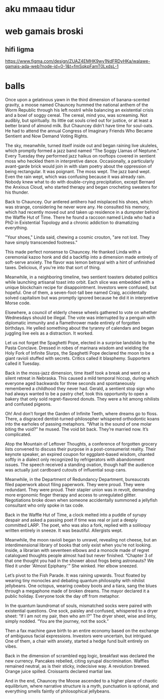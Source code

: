 # aku mmaau tidur
# web gamais broski

## hifi ligma
https://www.figma.com/design/ZUAZ4EMHK9wy1NdFRDyHKa/walawe-gamais-ada-web?node-id=0-1&t=fmSqkpFamT0LxdsL-1
# balls

Once upon a gelatinous yawn in the third dimension of banana-scented gravity, a moose named Chauncey hummed the national anthem of the Worm Republic through his left nostril while balancing an existential crisis and a bowl of soggy cereal. The cereal, mind you, was screaming. Not audibly, but spiritually. Its little oat souls cried out for justice, or at least a better brand of almond milk. But Chauncey didn’t have time for soul-oats. He had to attend the annual Congress of Imaginary Friends Who Became Sentient and Now Demand Voting Rights.

The sky, meanwhile, turned itself inside out and began raining live ukuleles, which promptly formed a jazz band named “The Soggy Llamas of Neptune.” Every Tuesday they performed jazz haikus on rooftops covered in sentient moss who heckled them in interpretive dance. Occasionally, a particularly avant-garde brick would join in with slam poetry about the oppression of being rectangular. It was poignant. The moss wept. The jazz band wept. Even the rain wept, which was confusing because it was already rain. Nobody knew what to do with double-crying precipitation, except Bernard the Anxious Cloud, who started therapy and began crocheting sweaters for his thunder.

Back to Chauncey. Our antlered antihero had misplaced his shoes, which was strange, considering he never wore any. He consulted his memory, which had recently moved out and taken up residence in a dumpster behind the Waffle Hut of Time. There he found a raccoon named Linda who had a PhD in Existential Topology and a chronic addiction to dramatizing everything.

"Your shoes," Linda said, chewing a cosmic crouton, "are not lost. They have simply transcended footness."

This made perfect nonsense to Chauncey. He thanked Linda with a ceremonial kazoo honk and did a backflip into a dimension made entirely of soft-serve anxiety. The flavor was lemon betrayal with a hint of unfinished taxes. Delicious, if you're into that sort of thing.

Meanwhile, in a neighboring timeline, two sentient toasters debated politics while launching artisanal toast into orbit. Each slice was embedded with a unique blockchain recipe for disappointment. Investors were confused, but hopeful. One of them, a seven-foot-tall bee named Craig, accidentally solved capitalism but was promptly ignored because he did it in interpretive Morse code.

Elsewhere, a council of elderly cheese wheels gathered to vote on whether Wednesdays should be illegal. The vote was interrupted by a penguin with diplomatic immunity and a flamethrower made entirely of forgotten birthdays. He yelled something about the tyranny of calendars and began juggling live eels as a distraction. It worked.

Let us not forget the Spaghetti Pope, elected in a surprise landslide by the Pasta Conclave. Dressed in robes of marinara wisdom and wielding the Holy Fork of Infinite Slurps, the Spaghetti Pope declared the moon to be a giant ravioli stuffed with secrets. Critics called it blasphemy. Supporters called it Tuesday.

Back in the moss-jazz dimension, time itself took a break and went on a silent retreat in Nebraska. This caused a mild temporal hiccup, during which everyone aged backwards for three seconds and spontaneously remembered a childhood they never had. Gerald, a sentient stop sign who had always wanted to be a pastry chef, took this opportunity to open a bakery that only sold regret-flavored donuts. They were a hit among nihilists and confused pigeons.

Oh! And don’t forget the Garden of Infinite Teeth, where dreams go to floss. There, a disgraced dentist-turned-philosopher whispered orthodontic koans into the earholes of passing metaphors. “What is the sound of one molar biting the void?” he mused. The void bit back. They’re married now. It’s complicated.

Atop the Mountain of Leftover Thoughts, a conference of forgotten grocery lists convened to discuss their purpose in a post-consumerist reality. Their keynote speaker, an expired coupon for eggplant-based wisdom, chanted softly in a dialect only recognized by refrigerators with abandonment issues. The speech received a standing ovation, though half the audience was actually just cardboard cutouts of influential soup cans.

Meanwhile, in the Department of Redundancy Department, bureaucrats filed paperwork about filing paperwork. They were proud. They were redundant. They were proud. Their stapler union was in revolt, demanding more ergonomic finger therapy and access to unregulated glitter. Negotiations broke down when someone accidentally summoned a jellyfish consultant who only spoke in tax code.

Back in the Waffle Hut of Time, a clock melted into a puddle of syrupy despair and asked a passing poet if time was real or just a deeply committed LARP. The poet, who was also a fork, replied with a soliloquy written entirely in sneeze. It was beautiful. Allergists wept.

Meanwhile, the moon ravioli began to unravel, revealing not cheese, but an interdimensional library of books that only exist when you’re not looking. Inside, a librarian with seventeen elbows and a monocle made of regret catalogued thoughts people almost had but never finished. “Chapter 3 of that one thought you had in the shower about frogs being astronauts? We filed it under 'Almost Epiphany.'” She winked. Her elbow sneezed.

Let’s pivot to the Fish Parade. It was raining upwards. Trout floated by wearing tiny monocles and debating quantum philosophy with nihilist jellybeans. One octopus, wearing cowboy boots and a tiara, sang the blues through a megaphone made of broken dreams. The mayor declared it a public holiday. Everyone took the day off from metaphor.

In the quantum laundromat of souls, mismatched socks were paired with existential questions. One sock, paisley and confused, whispered to a dryer sheet: “If I am not my pair, then who am I?” The dryer sheet, wise and linty, simply nodded. “You are the journey, not the sock.”

Then a fax machine gave birth to an entire economy based on the exchange of ambiguous facial expressions. Investors were uncertain, but intrigued. One of them, a chair with anxiety, started a hedge fund built entirely on vibes.

Back in the dimension of scrambled egg logic, breakfast was declared the new currency. Pancakes rebelled, citing syrupal discrimination. Waffles remained neutral, as is their sticky, indecisive way. A revolution brewed. Orange juice spilled. Croissants declared martial law.

And in the end, Chauncey the Moose ascended to a higher plane of chaotic equilibrium, where narrative structure is a myth, punctuation is optional, and everything smells faintly of philosophical jellybeans.
